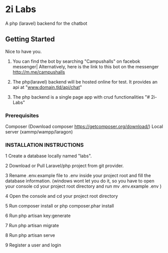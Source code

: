 #  2i Labs
A php (laravel) backend for the chatbot

## Getting Started

Nice to have you.

1. You can find the bot by searching "Campushalls" on facebok messenger| Alternatively, here is the link to this bot on the messenger http://m.me/campushalls

2. The php(laravel) backend will be hosted online for test. It provides an api at "www.domain.tld/api/chat"

3. The php backend is a single page app with crud functionalities
"# 2i-Labs" 

### Prerequisites
Composer	(Download composer https://getcomposer.org/download/)
Local server (xammp/wampp/laragon)


### INSTALLATION INSTRUCTIONS

1  Create a database locally named "labs".

2  Download or Pull Laravel/php project from git provider.

3  Rename .env.example file to .env inside your project root and fill the database information. (windows wont let you do it, so you have to open your console cd your project root directory and run mv .env.example .env )

4  Open the console and cd your project root directory

5  Run composer install or php composer.phar install

6  Run php artisan key:generate

7  Run php artisan migrate

8  Run php artisan serve

9  Register a user and login